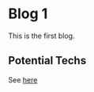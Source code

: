 # Blog 1

This is the first blog.

## Potential Techs

See [here](potential-techs/potential-techs.md)